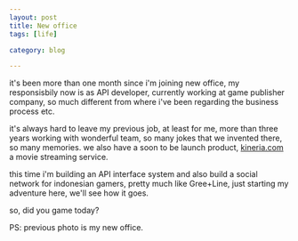 ```yaml
---
layout: post
title: New office
tags: [life]

category: blog

---
```


it's been more than one month since i'm joining new office, my responsisbily now is as API developer, currently working at game publisher company, so much different from where i've been regarding the business process etc.

it's always hard to leave my previous job, at least for me, more than three years working with wonderful team, so many jokes that we invented there, so many memories.
we also have a soon to be launch product, [kineria.com](http://kineria.com/) a movie streaming service.

this time i'm building an API interface system and also build a social network for indonesian gamers, pretty much like Gree+Line, just starting my adventure here, we'll see how it goes.

so, did you game today?

PS: previous photo is my new office.
